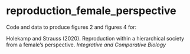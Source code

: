 # reproduction_female_perspective
Code and data to produce figures 2 and figures 4 for:

Holekamp and Strauss (2020). Reproduction within a hierarchical society from a female’s perspective. *Integrative and Comparative Biology*
